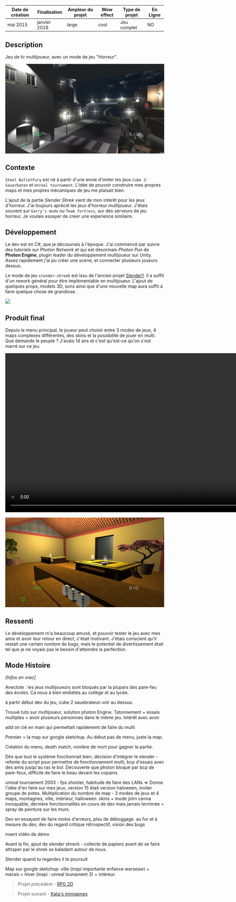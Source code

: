 <autotab></br><table><thead><tr><th>Date de création</th><th>Finalisation</th><th>Ampleur du projet</th><th>Wow effect</th><th>Type de projet </th><th>En Ligne</th></tr></thead><tbody><tr>
        <td>mai 2015</td>
        <td>janvier 2016</td>
        <td>large</td><td>cool</td>
        <td>Jeu complet</td><td>NO</td>
        </tr></tbody></table></autotab>

## Description

Jeu de tir multijoueur, avec un mode de jeu "Horreur".

![](./medias/img1.jpg)

## Contexte

`Steel BulletFury` est né à partir d'une envie d'imiter les jeux `Cube 2: Sauerbaten` et `Unreal tournament`. L'idée de pouvoir construire mes propres maps et mes propres mécaniques de jeu me plaisait bien.

L'ajout de la partie *Slender Shrek* vient de mon intérêt pour les jeux d'horreur. J'ai toujours aprécié les jeux d'horreur multijoueur. J'étais souvent sur `Garry's mode` ou `Team fortress`, sur des serveurs de jeu horreur. Je voulais essayer de creer une experience similaire.


## Développement


Le dev est en C#, que je découvrais à l'époque. J'ai commencé par suivre des tutoriels sur *Photon Network* et qui est désormais *Photon Pun* de **Photon Engine**, plugin leader du développement multijoueur sur Unity. Assez rapidement j'ai pu créer une scene, et connecter plusieurs joueurs dessus.

Le mode de jeu `slender-shreek` est issu de l'ancien projet [Slender1]("/Jub_Biography/projects/Slender1). Il a suffit d'un rework général pour être implémentable en multijoueur. L'ajout de quelques props, models 3D, sons ainsi que d'une nouvelle map aura suffit à faire quelque chose de grandiose.

![](./medias/shreek2.gif)

## Produit final

Depuis le menu principal, le joueur peut choisir entre 3 modes de jeux, 4 maps complexes différentes, des skins et la possibilité de jouer en multi. Que demande le peuple ? J'avais 14 ans et c'est qu'est-ce qu'on s'est marré sur ce jeu.

<video width="896" height="504" controls>
  <source src="/Jub_Biography/Projects/Unity/SteelBulletFury/./medias/dance1.mp4" type="video/mp4">
</video>

![Capture du jeu](./medias/img3.jpg)

## Ressenti

Le développement m'a beaucoup amusé, et pouvoir tester le jeu avec mes amis et avoir leur retour en direct, c'était motivant. J'étais conscient qu'il restait une certain nombre de bugs, mais le potentiel de divertissement était tel que je ne voyais pas le besoin d'atteindre la perfection.


## Mode Histoire


<history>

*[Infos en vrac]*

Anectote : les jeux multijoueurs sont bloqués par la plupars des pare-feu des écoles. Ca nous à bien embétés au collège et au lycée.  

à partir début dev du jeu, cube 2 sauebrateun voir au dessus.

Trouvé tuto sur multijoueur, solution photon Engine. Tatonnement + essais multiples = avoir plusieurs personnes dans le même jeu. Intérêt avec avoir 

add on clé en main qui permettait rapidement de faire du multi

Premier = la map sur google sketchup. Au début pas de menu, juste la map.

Création du menu, death match, nombre de mort pour gagner la partie.

Dès que tout le système fonctionnait bien, décision d'intégrer le slender - refonte du script pour permettre de fonctionnement multi, bcp d'essais avec des amis jusqu'au ras le bol. Découverte que photon bloqué par bcp de pare-feux, difficile de faire le beau devant les copains. 

unreal tournament 2003 - fps shooter, habitude de faire des LANs => Donne l'idée d'en faire sur mes jeux, version 15 était version haloween, inviter groupe de potes. Multiplication du nombre de map - 3 modes de jeux et 4 maps, montagnes, ville, intérieur, halloween. skins + mode john cenna invoquable, dernière fonctionnalités en cours de dev mais jamais terminée = spray de peinture sur les murs.

Dev en essayant de faire moins d'erreurs, plsu de déboggage. au fur et à mesure du dev, dev du regard critique rétrospectif, vision des bugs

insert vidéo de démo

Avant la fin, ajout de slender shreck - collecte de papiers avant de se faire attraper par le shrek se baladant autour de nous.

Slender quand tu regardes il te poursuit

Map sur google sketchup: ville (inspi importante enfance warseaw) + marais + hiver (inspi : unreal tounament 3) + intéreur.

</history>



<nextprojects>

> Projet précédent -  [RPG 2D](/Jub_Biography/projects/Unity/RPG2D)

> Projet suivant -  [Kata's minigames](/Jub_Biography/projects/Unity/MrKataMinigames)

</nextprojects>
